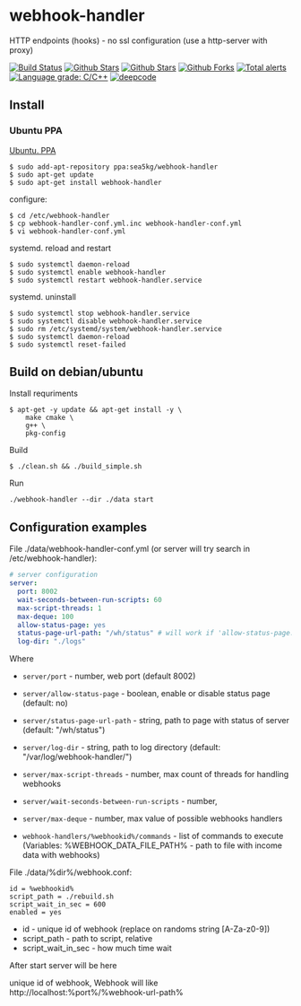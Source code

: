 # webhook-handler

HTTP endpoints (hooks) - no ssl configuration (use a http-server with proxy)

<!-- 
Look here https://github.com/topics/webhook
-->

[![Build Status](https://api.travis-ci.com/sea-kg/webhook-handler.svg?branch=master)](https://travis-ci.com/sea-kg/webhook-handler.svg) [![Github Stars](https://img.shields.io/github/stars/sea-kg/webhook-handler.svg?label=github%20%E2%98%85)](https://github.com/sea-kg/webhook-handler) [![Github Stars](https://img.shields.io/github/contributors/sea-kg/webhook-handler.svg)](https://github.com/sea-kg/webhook-handler) [![Github Forks](https://img.shields.io/github/forks/sea-kg/webhook-handler.svg?label=github%20forks)](https://github.com/sea-kg/webhook-handler/network/members) [![Total alerts](https://img.shields.io/lgtm/alerts/g/sea-kg/webhook-handler.svg?logo=lgtm&logoWidth=18)](https://lgtm.com/projects/g/sea-kg/webhook-handler/alerts/) [![Language grade: C/C++](https://img.shields.io/lgtm/grade/cpp/g/sea-kg/webhook-handler.svg?logo=lgtm&logoWidth=18)](https://lgtm.com/projects/g/sea-kg/webhook-handler/context:cpp) [![deepcode](https://www.deepcode.ai/api/gh/badge?key=eyJhbGciOiJIUzI1NiIsInR5cCI6IkpXVCJ9.eyJwbGF0Zm9ybTEiOiJnaCIsIm93bmVyMSI6InNlYS1rZyIsInJlcG8xIjoid2ViaG9vay1oYW5kbGVyIiwiaW5jbHVkZUxpbnQiOmZhbHNlLCJhdXRob3JJZCI6MTU2NDEsImlhdCI6MTYxNjYwNDU3N30._9uheWbm74UylQS4-7gyIjR5U1cdgMd3As43W-i3A5M)](https://www.deepcode.ai/app/gh/sea-kg/webhook-handler/_/dashboard?utm_content=gh%2Fsea-kg%2Fwebhook-handler)

## Install

### Ubuntu PPA
[Ubuntu. PPA](https://launchpad.net/~sea5kg/+archive/ubuntu/webhook-handler)

```
$ sudo add-apt-repository ppa:sea5kg/webhook-handler
$ sudo apt-get update
$ sudo apt-get install webhook-handler
```

configure:
```
$ cd /etc/webhook-handler 
$ cp webhook-handler-conf.yml.inc webhook-handler-conf.yml
$ vi webhook-handler-conf.yml
```

systemd. reload and restart
```
$ sudo systemctl daemon-reload
$ sudo systemctl enable webhook-handler
$ sudo systemctl restart webhook-handler.service
```

systemd. uninstall
```
$ sudo systemctl stop webhook-handler.service
$ sudo systemctl disable webhook-handler.service
$ sudo rm /etc/systemd/system/webhook-handler.service
$ sudo systemctl daemon-reload
$ sudo systemctl reset-failed
```

## Build on debian/ubuntu

Install requriments
```
$ apt-get -y update && apt-get install -y \
    make cmake \
    g++ \
    pkg-config
```

Build
```
$ ./clean.sh && ./build_simple.sh
```

Run

```
./webhook-handler --dir ./data start
```

## Configuration examples

File ./data/webhook-handler-conf.yml (or server will try search in /etc/webhook-handler):

```yaml
# server configuration
server:
  port: 8002
  wait-seconds-between-run-scripts: 60
  max-script-threads: 1
  max-deque: 100
  allow-status-page: yes
  status-page-url-path: "/wh/status" # will work if 'allow-status-page: yes'
  log-dir: "./logs"
```

Where

* `server/port` - number, web port (default 8002)
* `server/allow-status-page` - boolean, enable or disable status page (default: no)
* `server/status-page-url-path` - string, path to page with status of server (default: "/wh/status")
* `server/log-dir` - string, path to log directory (default: "/var/log/webhook-handler/")
* `server/max-script-threads` - number, max count of threads for handling webhooks
* `server/wait-seconds-between-run-scripts` - number, 
* `server/max-deque` - number, max value of possible webhooks handlers


* `webhook-handlers/%webhookid%/commands` - list of commands to execute (Variables: %WEBHOOK_DATA_FILE_PATH% - path to file with income data with webhooks)

File ./data/%dir%/webhook.conf:

```
id = %webhookid%
script_path = ./rebuild.sh
script_wait_in_sec = 600
enabled = yes
```

* id - unique id of webhook (replace on randoms string [A-Za-z0-9])
* script_path - path to script, relative
* script_wait_in_sec - how much time wait


After start server will be here

unique id of webhook, 
Webhook will like http://localhost:%port%/%webhook-url-path%








